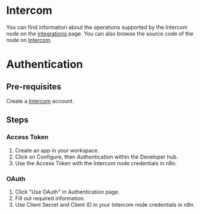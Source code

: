 # Intercom
You can find information about the operations supported by the Intercom node on the [integrations](https://n8n.io/integrations/n8n-nodes-base.intercom) page. You can also browse the source code of the node on [Intercom](https://github.com/n8n-io/n8n/tree/master/packages/nodes-base/nodes/Intercom).

# Authentication

## Pre-requisites

Create a [Intercom](https://www.intercom.com/) account.

## Steps

### Access Token

1. Create an app in your workspace.
2. Click on Configure, then Authentication within the Developer hub.
3. Use the Access Token with the Intercom node credentials in n8n.


### OAuth

1. Click "Use OAuth" in Authentication page.
2. Fill out required information.
3. Use Client Secret and Client ID in your Intercom node credentials in n8n.


